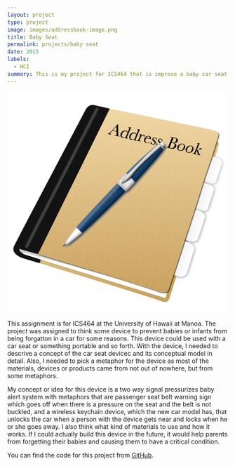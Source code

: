 ```yaml
---
layout: project
type: project
image: images/addressbook-image.png
title: Baby Seat
permalink: projects/baby seat
date: 2015
labels:
  - HCI
summary: This is my project for ICS464 that is improve a baby car seat to prevent babies or infants from being forgatton in a car.
---
```


<div class="ui small rounded images">
  <img class="ui image" src="../images/addressbook-image.png">
</div>

This assignment is for ICS464 at the University of Hawaii at Manoa.  The project was assigned to think some device to prevent babies or infants from being forgatton in a car for some reasons.  This device could be used with a car seat or something portable and so forth.  With the device, I needed to descrive a concept of the car seat devicec and its conceptual model in detail.  Also, I needed to pick a metaphor for the device as most of the materials, devices or products came from not out of nowhere, but from some metaphors.  

My concept or idea for this device is a two way signal pressurizes baby alert system with metaphors that are passenger seat belt warning sign which goes off when there is a pressure on the seat and the belt is not buckled, and a wireless keychain device, which the new car model has, that unlocks the car when a person with the device gets near and locks when he or she goes away.  I also think what kind of materials to use and how it works.  If I could actually build this device in the future, it would help parents from forgetting their babies and causing them to have a critical condition.

You can find the code for this project from [GitHub](https://github.com/minakod/ICS).
